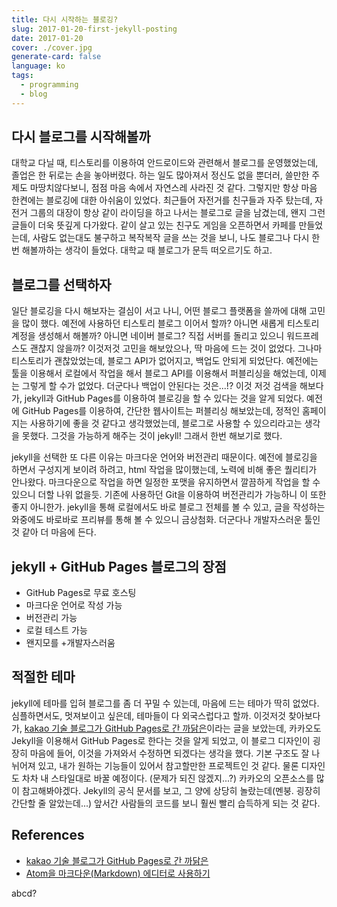 ```yaml
---
title: 다시 시작하는 블로깅?
slug: 2017-01-20-first-jekyll-posting
date: 2017-01-20
cover: ./cover.jpg
generate-card: false
language: ko
tags:
  - programming
  - blog
---
```


## 다시 블로그를 시작해볼까

대학교 다닐 때, 티스토리를 이용하여 안드로이드와 관련해서 블로그를 운영했었는데, 졸업은 한 뒤로는 손을 놓아버렸다. 하는 일도 많아져서 정신도 없을 뿐더러, 쓸만한 주제도 마땅치않다보니, 점점 마음 속에서 자연스레 사라진 것 같다. 그렇지만 항상 마음 한켠에는 블로깅에 대한 아쉬움이 있었다. 최근들어 자전거를 친구들과 자주 탔는데, 자전거 그룹의 대장이 항상 같이 라이딩을 하고 나서는 블로그로 글을 남겼는데, 왠지 그런 글들이 더욱 뜻깊게 다가왔다. 같이 살고 있는 친구도 게임을 오픈하면서 카페를 만들었는데, 사람도 없는대도 불구하고 복작복작 글을 쓰는 것을 보니, 나도 블로그나 다시 한번 해볼까하는 생각이 들었다. 대학교 때 블로그가 문득 떠오르기도 하고.

## 블로그를 선택하자

일단 블로깅을 다시 해보자는 결심이 서고 나니, 어떤 블로그 플랫폼을 쓸까에 대해 고민을 많이 했다. 예전에 사용하던 티스토리 블로그 이어서 할까? 아니면 새롭게 티스토리 계정을 생성해서 해볼까? 아니면 네이버 블로그? 직접 서버를 돌리고 있으니 워드프레스도 괜찮지 않을까? 이것저것 고민을 해보았으나, 딱 마음에 드는 것이 없었다. 그나마 티스토리가 괜찮았었는데, 블로그 API가 없어지고, 백업도 안되게 되었단다. 예전에는 툴을 이용해서 로컬에서 작업을 해서 블로그 API를 이용해서 퍼블리싱을 해었는데, 이제는 그렇게 할 수가 없었다. 더군다나 백업이 안된다는 것은...!? 이것 저것 검색을 해보다가, jekyll과 GitHub Pages를 이용하여 블로깅을 할 수 있다는 것을 알게 되었다. 예전에 GitHub Pages를 이용하여, 간단한 웹사이트는 퍼블리싱 해보았는데, 정적인 홈페이지는 사용하기에 좋을 것 같다고 생각했었는데, 블로그로 사용할 수 있으리라고는 생각을 못했다. 그것을 가능하게 해주는 것이 jekyll! 그래서 한번 해보기로 했다.

jekyll을 선택한 또 다른 이유는 마크다운 언어와 버전관리 때문이다. 예전에 블로깅을 하면서 구성지게 보이려 하려고, html 작업을 많이했는데, 노력에 비해 좋은 퀄리티가 안나왔다. 마크다운으로 작업을 하면 일정한 포맷을 유지하면서 깔끔하게 작업을 할 수 있으니 더할 나위 없을듯. 기존에 사용하던 Git을 이용하여 버전관리가 가능하니 이 또한 좋지 아니한가. jekyll을 통해 로컬에서도 바로 블로그 전체를 볼 수 있고, 글을 작성하는 와중에도 바로바로 프리뷰를 통해 볼 수 있으니 금상첨화. 더군다나 개발자스러운 툴인 것 같아 더 마음에 든다.

## jekyll + GitHub Pages 블로그의 장점

- GitHub Pages로 무료 호스팅
- 마크다운 언어로 작성 가능
- 버전관리 가능
- 로컬 테스트 가능
- 왠지모를 +개발자스러움

## 적절한 테마

jekyll에 테마를 입혀 블로그를 좀 더 꾸밀 수 있는데, 마음에 드는 테마가 딱히 없었다. 심플하면서도, 멋져보이고 싶은데, 테마들이 다 외국스럽다고 할까. 이것저것 찾아보다가, [kakao 기술 블로그가 GitHub Pages로 간 까닭은](http://tech.kakao.com/2016/07/07/tech-blog-story/)이라는 글을 보았는데, 카카오도 Jekyll을 이용해서 GitHub Pages로 한다는 것을 알게 되었고, 이 블로그 디자인이 굉장히 마음에 들어, 이것을 가져와서 수정하면 되겠다는 생각을 했다. 기본 구조도 잘 나뉘어져 있고, 내가 원하는 기능들이 있어서 참고할만한 프로젝트인 것 같다. 물론 디자인도 차차 내 스타일대로 바꿀 예정이다. (문제가 되진 않겠지...?) 카카오의 오픈소스를 많이 참고해봐야겠다. Jekyll의 공식 문서를 보고, 그 양에 상당히 놀랐는데(멘붕. 굉장히 간단할 줄 알았는데...) 앞서간 사람들의 코드를 보니 훨씬 빨리 습득하게 되는 것 같다.

## References

- [kakao 기술 블로그가 GitHub Pages로 간 까닭은](http://tech.kakao.com/2016/07/07/tech-blog-story/)
- [Atom을 마크다운(Markdown) 에디터로 사용하기](http://futurecreator.github.io/2016/06/14/atom-as-markdown-editor/)

abcd?
